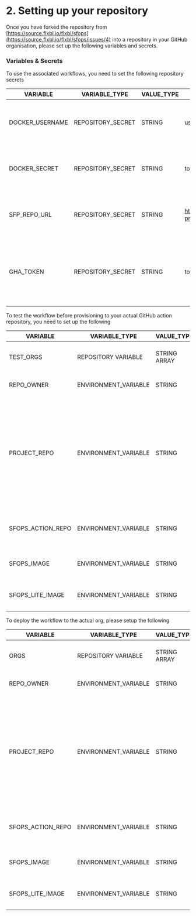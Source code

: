 # 2. Setting up your repository

Once you have forked the repository from [https://source.flxbl.io/flxbl/sfops](https://source.flxbl.io/flxbl/sfops/issues/4)  into a repository in your GitHub organisation,  please set up the following variables and secrets.

### Variables & Secrets

To use the associated workflows, you need to set the following repository secrets

| VARIABLE         | VARIABLE\_TYPE     | VALUE\_TYPE | EXAMPLE                                   | Comments                                                                                                                |
| ---------------- | ------------------ | ----------- | ----------------------------------------- | ----------------------------------------------------------------------------------------------------------------------- |
| DOCKER\_USERNAME | REPOSITORY\_SECRET | STRING      | username                                  | The username of the account to push the built docker image into ghcr.io                                                 |
| DOCKER\_SECRET   | REPOSITORY\_SECRET | STRING      | token                                     | PAT token that will allow the action to push the built packages to ghcr.io                                              |
| SFP\_REPO\_URL   | REPOSITORY\_SECRET | STRING      | https://source.flxbl.io/flxbl/sfp-pro.git |  If you have forked sfp-pro repository, please use the url of the repository.                                           |
| GHA\_TOKEN       | REPOSITORY\_SECRET | STRING      | token                                     | The token with read:org, write:repo and write:packages, workflow permission for the build action to update target repos |

To test the workflow before provisioning to your actual GitHub action repository, you need to set up the following

| VARIABLE            | VARIABLE\_TYPE        | VALUE\_TYPE  | EXAMPLE                                 | Comments                                                                                                                                  |
| ------------------- | --------------------- | ------------ | --------------------------------------- | ----------------------------------------------------------------------------------------------------------------------------------------- |
| TEST\_ORGS          | REPOSITORY VARIABLE   | STRING ARRAY | \['flxbl']                              | Should be the name of the environment                                                                                                     |
| REPO\_OWNER         | ENVIRONMENT\_VARIABLE | STRING       | \<your\_org\_name>                      | Name of the github organisation                                                                                                           |
| PROJECT\_REPO       | ENVIRONMENT\_VARIABLE | STRING       | sf-test-repo                            | These variables should be created within the environment variable named in TEST\_ORGS The Project where this action would be invoked from |
| SFOPS\_ACTION\_REPO | ENVIRONMENT\_VARIABLE | STRING       | sfops-gh-actions-test                   | The repository that contains the actions                                                                                                  |
| SFOPS\_IMAGE        | ENVIRONMENT\_VARIABLE | STRING       | ghcr.io/flxbl-io/sfops:development      | The image to be used along with the tag                                                                                                   |
| SFOPS\_LITE\_IMAGE  | ENVIRONMENT\_VARIABLE | STRING       | ghcr.io/flxbl-io/sfops-lite:development | The lite image to be used along with the tag                                                                                              |

To deploy the workflow to the actual org, please setup the following

| VARIABLE            | VARIABLE\_TYPE        | VALUE\_TYPE  | EXAMPLE                            | Comments                                                                                                                                  |
| ------------------- | --------------------- | ------------ | ---------------------------------- | ----------------------------------------------------------------------------------------------------------------------------------------- |
| ORGS                | REPOSITORY VARIABLE   | STRING ARRAY | \['super-org']                     | Should be the name of the environment                                                                                                     |
| REPO\_OWNER         | ENVIRONMENT\_VARIABLE | STRING       | \<your\_org\_name>                 | Name of the github organisation                                                                                                           |
| PROJECT\_REPO       | ENVIRONMENT\_VARIABLE | STRING       | sf-core                            | These variables should be created within the environment variable named in TEST\_ORGS The Project where this action would be invoked from |
| SFOPS\_ACTION\_REPO | ENVIRONMENT\_VARIABLE | STRING       | sfops-gh-actions                   | The repository that contains the actions                                                                                                  |
| SFOPS\_IMAGE        | ENVIRONMENT\_VARIABLE | STRING       | ghcr.io/flxbl-io/sfops:latest      | The image to be used along with the tag                                                                                                   |
| SFOPS\_LITE\_IMAGE  | ENVIRONMENT\_VARIABLE | STRING       | ghcr.io/flxbl-io/sfops-lite:latest | The lite image to be used along with the tag                                                                                              |
